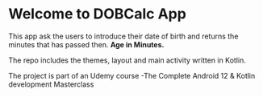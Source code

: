# Welcome to DOBCalc App

This app ask the users to introduce their date of birth and returns the minutes that has passed
then. **Age in Minutes.**

The repo includes the themes, layout and main activity written in Kotlin.

The project is part of an Udemy course -The Complete Android 12 & Kotlin development Masterclass
